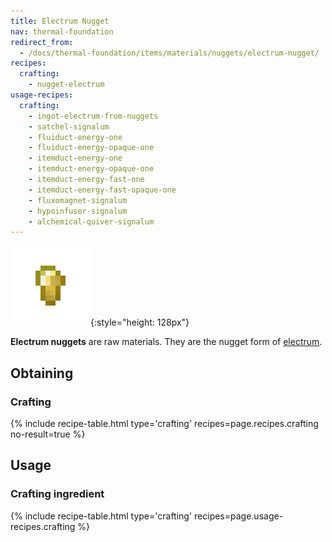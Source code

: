 ```yaml
---
title: Electrum Nugget
nav: thermal-foundation
redirect_from:
  - /docs/thermal-foundation/items/materials/nuggets/electrum-nugget/
recipes:
  crafting:
    - nugget-electrum
usage-recipes:
  crafting:
    - ingot-electrum-from-nuggets
    - satchel-signalum
    - fluiduct-energy-one
    - fluiduct-energy-opaque-one
    - itemduct-energy-one
    - itemduct-energy-opaque-one
    - itemduct-energy-fast-one
    - itemduct-energy-fast-opaque-one
    - fluxomagnet-signalum
    - hypoinfuser-signalum
    - alchemical-quiver-signalum
---
```


![Electrum nugget](/assets/images/thermal-foundation/nugget-electrum.png){:style="height: 128px"}


**Electrum nuggets** are raw materials. They are the nugget form of
[electrum](/docs/electrum-ingot/).


Obtaining
---------

### Crafting
{% include recipe-table.html type='crafting' recipes=page.recipes.crafting no-result=true %}


Usage
-----

### Crafting ingredient
{% include recipe-table.html type='crafting' recipes=page.usage-recipes.crafting %}
